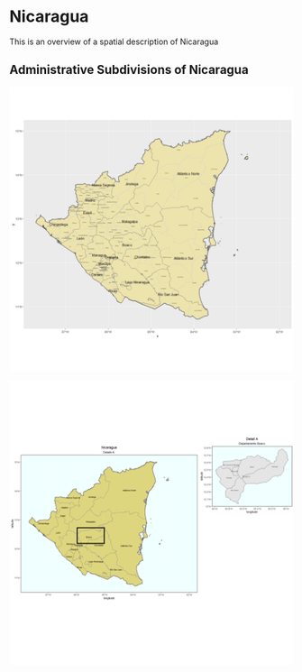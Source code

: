 # Nicaragua

This is an overview of a spatial description of Nicaragua 


## Administrative Subdivisions of Nicaragua

![](GitHubImage.png)

![](ForDaPageBitch.png)
